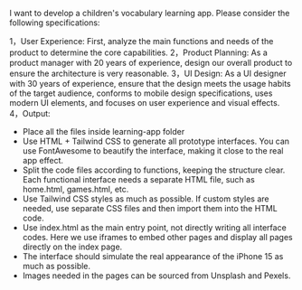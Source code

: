 I want to develop a children's vocabulary learning app. Please consider the following specifications:

1，User Experience: First, analyze the main functions and needs of the product to determine the core capabilities.
2，Product Planning: As a product manager with 20 years of experience, design our overall product to ensure the architecture is very reasonable.
3，UI Design: As a UI designer with 30 years of experience, ensure that the design meets the usage habits of the target audience, conforms to mobile design specifications, uses modern UI elements, and focuses on user experience and visual effects.
4，Output:
- Place all the files inside learning-app folder
- Use HTML + Tailwind CSS to generate all prototype interfaces. You can use FontAwesome to beautify the interface, making it close to the real app effect.
- Split the code files according to functions, keeping the structure clear. Each functional interface needs a separate HTML file, such as home.html, games.html, etc.
- Use Tailwind CSS styles as much as possible. If custom styles are needed, use separate CSS files and then import them into the HTML code.
- Use index.html as the main entry point, not directly writing all interface codes. Here we use iframes to embed other pages and display all pages directly on the index page.
- The interface should simulate the real appearance of the iPhone 15 as much as possible.
- Images needed in the pages can be sourced from Unsplash and Pexels.